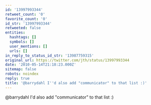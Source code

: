 ```yaml
---
id: '13997993344'
retweet_count: '0'
favorite_count: '0'
id_str: '13997993344'
retweeted: false
entities:
  hashtags: []
  symbols: []
  user_mentions: []
  urls: []
in_reply_to_status_id_str: '13987759315'
original_url: https://twitter.com/jth/status/13997993344
date: '2010-05-14T21:18:23.000Z'
sitemap: false
robots: noindex
reply: true
title: '@barrydahl I''d also add "communicator" to that list :)'
---
```


@barrydahl I'd also add "communicator" to that list :)
